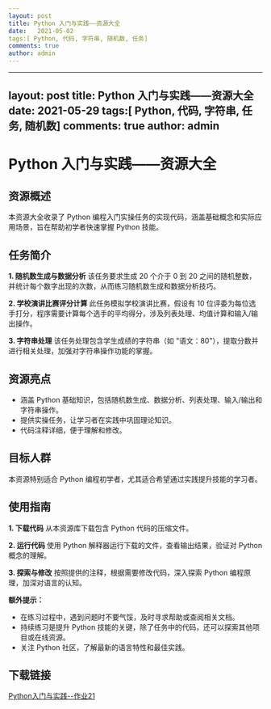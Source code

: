 ```yaml
---
layout: post
title: Python 入门与实践——资源大全
date:   2021-05-02
tags:[ Python, 代码, 字符串, 随机数, 任务]
comments: true
author: admin
---
```

---
layout: post
title: Python 入门与实践——资源大全
date:   2021-05-29
tags:[ Python, 代码, 字符串, 任务, 随机数]
comments: true
author: admin
---
# Python 入门与实践——资源大全

## 资源概述

本资源大全收录了 Python 编程入门实操任务的实现代码，涵盖基础概念和实际应用场景，旨在帮助初学者快速掌握 Python 技能。

## 任务简介

**1. 随机数生成与数据分析**
该任务要求生成 20 个介于 0 到 20 之间的随机整数，并统计每个数字出现的次数，从而练习随机数生成和数据分析技巧。

**2. 学校演讲比赛评分计算**
此任务模拟学校演讲比赛，假设有 10 位评委为每位选手打分，程序需要计算每个选手的平均得分，涉及列表处理、均值计算和输入/输出操作。

**3. 字符串处理**
该任务处理包含学生成绩的字符串（如 "语文：80"），提取分数并进行相关处理，加强对字符串操作功能的掌握。

## 资源亮点

* 涵盖 Python 基础知识，包括随机数生成、数据分析、列表处理、输入/输出和字符串操作。
* 提供实操任务，让学习者在实践中巩固理论知识。
* 代码注释详细，便于理解和修改。

## 目标人群

本资源特别适合 Python 编程初学者，尤其适合希望通过实践提升技能的学习者。

## 使用指南

**1. 下载代码**
从本资源库下载包含 Python 代码的压缩文件。

**2. 运行代码**
使用 Python 解释器运行下载的文件，查看输出结果，验证对 Python 概念的理解。

**3. 探索与修改**
按照提供的注释，根据需要修改代码，深入探索 Python 编程原理，加深对语言的认知。

**额外提示：**

* 在练习过程中，遇到问题时不要气馁，及时寻求帮助或查阅相关文档。
* 持续练习是提升 Python 技能的关键，除了任务中的代码，还可以探索其他项目或在线资源。
* 关注 Python 社区，了解最新的语言特性和最佳实践。

## 下载链接

[Python入门与实践--作业21](https://pan.quark.cn/s/6e0d05acec4c)